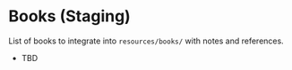 # Books (Staging)

List of books to integrate into `resources/books/` with notes and references.

- TBD
